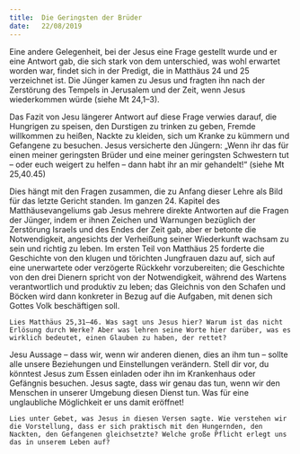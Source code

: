 ```yaml
---
title:  Die Geringsten der Brüder
date:   22/08/2019
---
```


Eine andere Gelegenheit, bei der Jesus eine Frage gestellt wurde und er eine Antwort gab, die sich stark von dem unterschied, was wohl erwartet worden war, findet sich in der Predigt, die in Matthäus 24 und 25 verzeichnet ist. Die Jünger kamen zu Jesus und fragten ihn nach der Zerstörung des Tempels in Jerusalem und der Zeit, wenn Jesus wiederkommen würde (siehe Mt 24,1–3).

Das Fazit von Jesu längerer Antwort auf diese Frage verwies darauf, die Hungrigen zu speisen, den Durstigen zu trinken zu geben, Fremde willkommen zu heißen, Nackte zu kleiden, sich um Kranke zu kümmern und Gefangene zu besuchen. Jesus versicherte den Jüngern: „Wenn ihr das für einen meiner geringsten Brüder und eine meiner geringsten Schwestern tut – oder euch weigert zu helfen – dann habt ihr an mir gehandelt!“ (siehe Mt 25,40.45)

Dies hängt mit den Fragen zusammen, die zu Anfang dieser Lehre als Bild für das letzte Gericht standen. Im ganzen 24. Kapitel des Matthäusevangeliums gab Jesus mehrere direkte Antworten auf die Fragen der Jünger, indem er ihnen Zeichen und Warnungen bezüglich der Zerstörung Israels und des Endes der Zeit gab, aber er betonte die Notwendigkeit, angesichts der Verheißung seiner Wiederkunft wachsam zu sein und richtig zu leben. Im ersten Teil von Matthäus 25 forderte die Geschichte von den klugen und törichten Jungfrauen dazu auf, sich auf eine unerwartete oder verzögerte Rückkehr vorzubereiten; die Geschichte von den drei Dienern spricht von der Notwendigkeit, während des Wartens verantwortlich und produktiv zu leben; das Gleichnis von den Schafen und Böcken wird dann konkreter in Bezug auf die Aufgaben, mit denen sich Gottes Volk beschäftigen soll.

`Lies Matthäus 25,31–46. Was sagt uns Jesus hier? Warum ist das nicht Erlösung durch Werke? Aber was lehren seine Worte hier darüber, was es wirklich bedeutet, einen Glauben zu haben, der rettet?`

Jesu Aussage – dass wir, wenn wir anderen dienen, dies an ihm tun – sollte alle unsere Beziehungen und Einstellungen verändern. Stell dir vor, du könntest Jesus zum Essen einladen oder ihn im Krankenhaus oder Gefängnis besuchen. Jesus sagte, dass wir genau das tun, wenn wir den Menschen in unserer Umgebung diesen Dienst tun. Was für eine unglaubliche Möglichkeit er uns damit eröffnet!

`Lies unter Gebet, was Jesus in diesen Versen sagte. Wie verstehen wir die Vorstellung, dass er sich praktisch mit den Hungernden, den Nackten, den Gefangenen gleichsetzte? Welche große Pflicht erlegt uns das in unserem Leben auf?`
